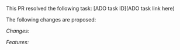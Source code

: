 This PR resolved the following task: [ADO task ID](ADO task link here)

The following changes are proposed:

*Changes:*

**<place holder>**

*Features:*

**<place holder>**
